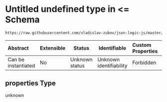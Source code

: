 # Untitled undefined type in &lt;= Schema

```txt
https://raw.githubusercontent.com/vladislav-zubov/json-logic-js/master/schemas/operators/numeric/lessEqual.json#/properties
```




| Abstract            | Extensible | Status         | Identifiable            | Custom Properties | Additional Properties | Access Restrictions | Defined In                                                                  |
| :------------------ | ---------- | -------------- | ----------------------- | :---------------- | --------------------- | ------------------- | --------------------------------------------------------------------------- |
| Can be instantiated | No         | Unknown status | Unknown identifiability | Forbidden         | Allowed               | none                | [lessEqual.json\*](operators/numeric/lessEqual.json "open original schema") |

## properties Type

unknown
